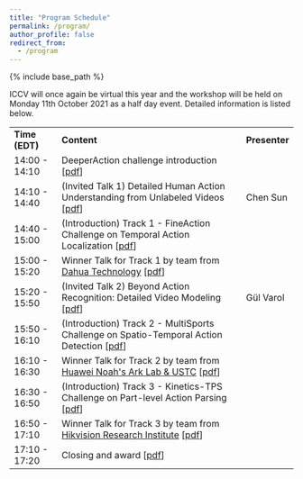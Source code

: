 ```yaml
---
title: "Program Schedule"
permalink: /program/
author_profile: false
redirect_from:
  - /program
---
```


{% include base_path %}

ICCV will once again be virtual this year and the workshop will be held on Monday 11th October 2021 as a half day event. Detailed information is listed below.

<table border=0px>
<tr>
  <td> <b>Time (EDT)</b> </td>
  <td> <b>Content</b> </td>
  <td> <b>Presenter</b> </td>
</tr>
<tr>
  <td> 14:00 - 14:10</td>
  <td> DeeperAction challenge introduction [<a href="/program_slides/deeperaction_opening.pdf">pdf</a>]</td>
  <td>  </td>
</tr>
<tr>
  <td> 14:10 - 14:40</td>
  <td> (Invited Talk 1) Detailed Human Action Understanding from Unlabeled Videos [<a href="/program_slides/deeperaction_talk_chen.pdf">pdf</a>]</td>
  <td> Chen Sun </td>
</tr>
<tr>
  <td> 14:40 - 15:00</td>
  <td> (Introduction) Track 1 - FineAction Challenge on Temporal Action Localization [<a href="/program_slides/track1-introduction.pdf">pdf</a>]</td>
  <td>  </td>
</tr>
<tr>
  <td> 15:00 - 15:20</td>
  <td> Winner Talk for Track 1 by team from <u>Dahua Technology</u> [<a href="/program_slides/track1-presentation.pdf">pdf</a>]</td>
  <td>  </td>
</tr>
<tr>
  <td> 15:20 - 15:50</td>
  <td> (Invited Talk 2) Beyond Action Recognition: Detailed Video Modeling [<a href="/program_slides/deeperaction_talk_gul.pdf">pdf</a>]</td>
  <td> Gül Varol </td>
</tr>
<tr>
  <td> 15:50 - 16:10</td>
  <td> (Introduction) Track 2 - MultiSports Challenge on Spatio-Temporal Action Detection [<a href="/program_slides/track2-introduction.pdf">pdf</a>]</td>
  <td>  </td>
</tr>
<tr>
  <td> 16:10 - 16:30</td>
  <td> Winner Talk for Track 2 by team from <u>Huawei Noah's Ark Lab & USTC</u> [<a href="/program_slides/track2-presentation.pdf">pdf</a>]</td>
  <td>  </td>
</tr>
<tr>
  <td> 16:30 - 16:50</td>
  <td> (Introduction) Track 3 - Kinetics-TPS Challenge on Part-level Action Parsing [<a href="/program_slides/track3-introduction.pdf">pdf</a>]</td>
  <td>  </td>
</tr>
<tr>
  <td> 16:50 - 17:10</td>
  <td> Winner Talk for Track 3 by team from <u>Hikvision Research Institute</u> [<a href="/program_slides/track3-presentation.pdf">pdf</a>]</td>
  <td>  </td>
</tr>
<tr>
  <td> 17:10 - 17:20</td>
  <td> Closing and award [<a href="/program_slides/deeperaction_closing.pdf">pdf</a>]</td>
  <td>  </td>
</tr>
</table>